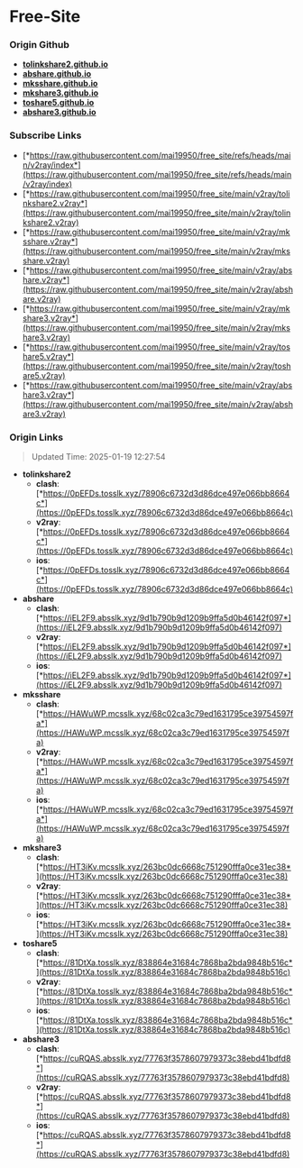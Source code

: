 # Free-Site

### Origin Github

- [**tolinkshare2.github.io**](https://github.com/tolinkshare2/tolinkshare2.github.io)
- [**abshare.github.io**](https://github.com/abshare/abshare.github.io)
- [**mksshare.github.io**](https://github.com/mksshare/mksshare.github.io)
- [**mkshare3.github.io**](https://github.com/mkshare3/mkshare3.github.io)
- [**toshare5.github.io**](https://github.com/toshare5/toshare5.github.io)
- [**abshare3.github.io**](https://github.com/abshare3/abshare3.github.io)

### Subscribe Links

- [*https://raw.githubusercontent.com/mai19950/free_site/refs/heads/main/v2ray/index*](https://raw.githubusercontent.com/mai19950/free_site/refs/heads/main/v2ray/index)
- [*https://raw.githubusercontent.com/mai19950/free_site/main/v2ray/tolinkshare2.v2ray*](https://raw.githubusercontent.com/mai19950/free_site/main/v2ray/tolinkshare2.v2ray)
- [*https://raw.githubusercontent.com/mai19950/free_site/main/v2ray/mksshare.v2ray*](https://raw.githubusercontent.com/mai19950/free_site/main/v2ray/mksshare.v2ray)
- [*https://raw.githubusercontent.com/mai19950/free_site/main/v2ray/abshare.v2ray*](https://raw.githubusercontent.com/mai19950/free_site/main/v2ray/abshare.v2ray)
- [*https://raw.githubusercontent.com/mai19950/free_site/main/v2ray/mkshare3.v2ray*](https://raw.githubusercontent.com/mai19950/free_site/main/v2ray/mkshare3.v2ray)
- [*https://raw.githubusercontent.com/mai19950/free_site/main/v2ray/toshare5.v2ray*](https://raw.githubusercontent.com/mai19950/free_site/main/v2ray/toshare5.v2ray)
- [*https://raw.githubusercontent.com/mai19950/free_site/main/v2ray/abshare3.v2ray*](https://raw.githubusercontent.com/mai19950/free_site/main/v2ray/abshare3.v2ray)

### Origin Links

> Updated Time: 2025-01-19 12:27:54

- **tolinkshare2**
  - **clash**: [*https://0pEFDs.tosslk.xyz/78906c6732d3d86dce497e066bb8664c*](https://0pEFDs.tosslk.xyz/78906c6732d3d86dce497e066bb8664c)
  - **v2ray**: [*https://0pEFDs.tosslk.xyz/78906c6732d3d86dce497e066bb8664c*](https://0pEFDs.tosslk.xyz/78906c6732d3d86dce497e066bb8664c)
  - **ios**: [*https://0pEFDs.tosslk.xyz/78906c6732d3d86dce497e066bb8664c*](https://0pEFDs.tosslk.xyz/78906c6732d3d86dce497e066bb8664c)
- **abshare**
  - **clash**: [*https://iEL2F9.absslk.xyz/9d1b790b9d1209b9ffa5d0b46142f097*](https://iEL2F9.absslk.xyz/9d1b790b9d1209b9ffa5d0b46142f097)
  - **v2ray**: [*https://iEL2F9.absslk.xyz/9d1b790b9d1209b9ffa5d0b46142f097*](https://iEL2F9.absslk.xyz/9d1b790b9d1209b9ffa5d0b46142f097)
  - **ios**: [*https://iEL2F9.absslk.xyz/9d1b790b9d1209b9ffa5d0b46142f097*](https://iEL2F9.absslk.xyz/9d1b790b9d1209b9ffa5d0b46142f097)
- **mksshare**
  - **clash**: [*https://HAWuWP.mcsslk.xyz/68c02ca3c79ed1631795ce39754597fa*](https://HAWuWP.mcsslk.xyz/68c02ca3c79ed1631795ce39754597fa)
  - **v2ray**: [*https://HAWuWP.mcsslk.xyz/68c02ca3c79ed1631795ce39754597fa*](https://HAWuWP.mcsslk.xyz/68c02ca3c79ed1631795ce39754597fa)
  - **ios**: [*https://HAWuWP.mcsslk.xyz/68c02ca3c79ed1631795ce39754597fa*](https://HAWuWP.mcsslk.xyz/68c02ca3c79ed1631795ce39754597fa)
- **mkshare3**
  - **clash**: [*https://HT3iKv.mcsslk.xyz/263bc0dc6668c751290fffa0ce31ec38*](https://HT3iKv.mcsslk.xyz/263bc0dc6668c751290fffa0ce31ec38)
  - **v2ray**: [*https://HT3iKv.mcsslk.xyz/263bc0dc6668c751290fffa0ce31ec38*](https://HT3iKv.mcsslk.xyz/263bc0dc6668c751290fffa0ce31ec38)
  - **ios**: [*https://HT3iKv.mcsslk.xyz/263bc0dc6668c751290fffa0ce31ec38*](https://HT3iKv.mcsslk.xyz/263bc0dc6668c751290fffa0ce31ec38)
- **toshare5**
  - **clash**: [*https://81DtXa.tosslk.xyz/838864e31684c7868ba2bda9848b516c*](https://81DtXa.tosslk.xyz/838864e31684c7868ba2bda9848b516c)
  - **v2ray**: [*https://81DtXa.tosslk.xyz/838864e31684c7868ba2bda9848b516c*](https://81DtXa.tosslk.xyz/838864e31684c7868ba2bda9848b516c)
  - **ios**: [*https://81DtXa.tosslk.xyz/838864e31684c7868ba2bda9848b516c*](https://81DtXa.tosslk.xyz/838864e31684c7868ba2bda9848b516c)
- **abshare3**
  - **clash**: [*https://cuRQAS.absslk.xyz/77763f3578607979373c38ebd41bdfd8*](https://cuRQAS.absslk.xyz/77763f3578607979373c38ebd41bdfd8)
  - **v2ray**: [*https://cuRQAS.absslk.xyz/77763f3578607979373c38ebd41bdfd8*](https://cuRQAS.absslk.xyz/77763f3578607979373c38ebd41bdfd8)
  - **ios**: [*https://cuRQAS.absslk.xyz/77763f3578607979373c38ebd41bdfd8*](https://cuRQAS.absslk.xyz/77763f3578607979373c38ebd41bdfd8)
